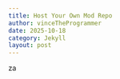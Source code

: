 ```yaml
---
title: Host Your Own Mod Repo
author: vinceTheProgrammer
date: 2025-10-18
category: Jekyll
layout: post
---
```


za